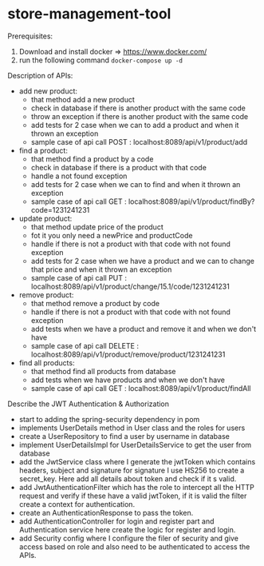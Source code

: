 # store-management-tool

Prerequisites:
1. Download and install docker => https://www.docker.com/
2. run the following command `docker-compose up -d `


Description of APIs:

 - add new product:
   - that method add a new product
   - check in database if there is another product with the same code
   - throw an exception if there is another product with the same code
   - add tests for 2 case when we can to add a product and when it thrown an exception
   - sample case of api call POST : localhost:8089/api/v1/product/add
 - find a product:
   - that method find a product by a code
   - check in database if there is a product with that code
   - handle a not found exception
   - add tests for 2 case when we can to find and when it thrown an exception
   - sample case of api call GET : localhost:8089/api/v1/product/findBy?code=1231241231
 - update product:
    - that method update price of the product
    - fot it you only need a newPrice and productCode
    - handle if there is not a product with that code with not found exception
    - add tests for 2 case when we have a product and we can to change that price and when it thrown an exception
    - sample case of api call PUT : localhost:8089/api/v1/product/change/15.1/code/1231241231
 - remove product:
    - that method remove a product by code
    - handle if there is not a product with that code with not found exception
    - add tests when we have a product and remove it and when we don't have
    - sample case of api call DELETE : localhost:8089/api/v1/product/remove/product/1231241231
- find all products:
   - that method find all products from database
   - add tests when we have products and when we don't have
   - sample case of api call GET : localhost:8089/api/v1/product/findAll
    
Describe the JWT Authentication & Authorization

- start to adding the spring-security dependency in pom
- implements UserDetails method in User class and the roles for users
- create a UserRepository to find a user by username in database
- implement UserDetailsImpl for UserDetailsService to get the user from database 
- add the JwtService class where I generate the jwtToken which contains headers, 
subject and signature for signature I use HS256 to create a secret_key. Here add
all details about token and check if it s valid.
- add JwtAuthenticationFilter which has the role to intercept all the HTTP request
and verify if these have a valid jwtToken, if it is valid the filter create a
context for authentication.
- create an AuthenticationResponse to pass the token.
- add AuthenticationController for login and register part and Authentication service
here create the logic for register and login.
- add Security config where I configure the filer of security and give access
based on role and also need to be authenticated to access the APIs.
